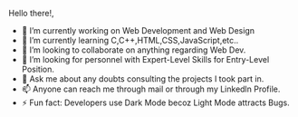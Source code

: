 Hello there!,

- 🔭 I’m currently working on Web Development and Web Design
- 🌱 I’m currently learning C,C++,HTML,CSS,JavaScript,etc..
- 👯 I’m looking to collaborate on anything regarding Web Dev.
- 🤔 I’m looking for personnel  with Expert-Level Skills for Entry-Level Position.
- 💬 Ask me about any doubts consulting the projects I took part in.
- 📫 Anyone can reach me through mail or through my Linkedln Profile.
- ⚡ Fun fact: Developers use Dark Mode becoz Light Mode attracts Bugs.
  
<!--
**uvvxyz/uvvxyz** is a ✨ _special_ ✨ repository because its `README.md` (this file) appears on your GitHub profile-->
